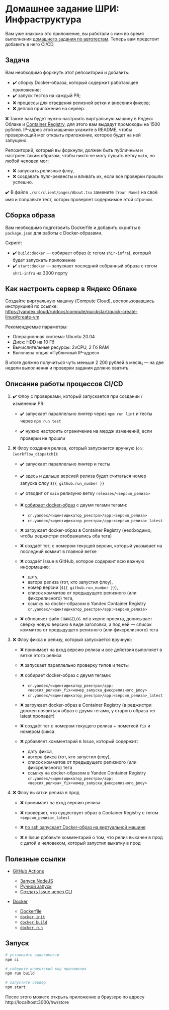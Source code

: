  # Домашнее задание ШРИ: Инфраструктура

Вам уже знакомо это приложение, вы работали с ним во время выполнения [домашнего задания по автотестам](https://github.com/dima117/testing-homework).
Теперь вам предстоит добавить в него CI/CD.

## Задача

Вам необходимо форкнуть этот репозиторий и добавить:
- ✔️ сборку Docker-образа, который содержит работающее приложение;
- ✔️ запуск тестов на каждый PR;
- ❌ процессы для отведения релизной ветки и внесения фиксов;
- ❌ деплой приложения на сервер.

❌ Также вам будет нужно настроить виртуальную машину в Яндекс Облаке и [Container Registry](https://yandex.cloud/ru/docs/container-registry/quickstart/#registry-create), для этого вам выдадут промокоды на 1500 рублей.
IP-адрес этой машинки укажите в README, чтобы проверяющий мог открыть приложение, которое будет на ней запущено.

Репозиторий, который вы форкнули, должен быть публичным и настроен таким образом, чтобы никто не могу пушить ветку `main`, но любой человек мог:
- ❌ запускать релизные флоу,
- ❌ создавать пулл-реквесты и вливать их, если все проверки прошли успешно.

✔️ В файле `./src/client/pages/About.tsx` замените `[Your Name]` на своё имя и поправьте тест, которы проверяет содержимое этой строчки.

## Сборка образа

Вам необходимо подготовить Dockerfile и добавить скрипты в `package.json` для работы с Docker-образами.

Скрипт:
- ✔️ `build:docker` — собирает образ (с тегом `shir-infra`), который будет запускать приложение
- ✔️ `start:docker` — запускает последний собранный образа с тегом `shri-infra` на 3000 порту

## Как настроить сервер в Яндекс Облаке

Создайте виртуальную машину (Compute Cloud), воспользовавшись инструкцией по ссылке:\
https://yandex.cloud/ru/docs/compute/quickstart/quick-create-linux#create-vm

Рекомендуемые параметры:
- Операционная система: Ubuntu 20.04
- Диск: HDD на 10 Гб
- Вычислительные ресурсы: 2vCPU, 2 Гб RAM
- Включена опция «Публичный IP-адрес»

В итоге должно получиться чуть меньше 2 200 рублей в месяц — на две недели выполнения и проверки задания должно хватить.

## Описание работы процессов CI/CD

1. ✔️ Флоу с проверками, который запускается при создании / изменении PR:

    - ✔️ запускает параллельно линтер через `npm run lint` и тесты через  `npm run test`

    - ✔️ нужно настроить ограничение на мердж изменений, если проверки не прошли

2. ❌ Флоу создания релиза, который запускается вручную (`on: [workflow_dispatch]`):

    - ✔️ запускает параллельно линтер и тесты

    - ✔️ здесь и дальше версией релиза будет считаться номер запуска флоу `${{ github.run_number }}`

    - ✔️ отводит от `main` релизуню ветку `releases/<версия_релиза>`

    - ❌ [собирает docker-образ](shttps://yandex.cloud/ru/docs/container-registry/operations/docker-image/docker-image-create) с двумя тегами тегами:
        - `cr.yandex/<идентификатор_реестра>/app:<версия_релиза>`
        - `cr.yandex/<идентификатор_реестра>/app:<версия_релиза>_latest`
    
    - ❌ загружает docker-образ в Container Registry (необходимо, чтобы реджистри отображались оба тега)

    - ❌ создаёт тег, с номером текущей версии, который указывает на последний коммит в главной ветке

    - ❌ создаёт Issue в GitHub, которое содержит всю важную информацию:
        - дату,
        - автора релиза (тот, кто запустил флоу),
        - номер версии (`${{ github.run_number }}`),
        - список коммитов от предыдущего релизного (или фиксрелизного) тега,
        - ссылку на docker-образом в Yandex Container Registry\
          `cr.yandex/<идентификатор_реестра>/app:<версия_релиза>`

    - ❌ обновляет файл `CHANGELOG.md` в корне проекта, дописывает сверху новую версию в виде заголовка, а под ней — список коммитов от предыдущего релизного (или фиксрелизного) тега

3. ❌ Флоу фикса к релизу, который запускается вручную:

    - ❌ принимает на вход версию релиза и все действия выполняет в ветке этого релиза

    - ❌ запускает параллельно проверку типов и тесты

    - ❌ собирает docker-образ с двумя тегами:
        - `cr.yandex/<идентификатор_реестра>/app:<версия_релиза>_fix<номер_запуска_фиксрелизного_флоу>`
        - `cr.yandex/<идентификатор_реестра>/app:<версия_релиза>_latest`
    
    - ❌ загружает docker-образ в Container Registry (в реджистри должен появиться образ с двумя тегами, у старого образа тег latest пропадёт)

    - ❌ создаёт тег с номером текущего релиза + пометкой `fix` и номером фикса

    - ❌ добавляет комментарий в Issue, который содержит:
        - дату фикса,
        - автора фикса (тот, кто запустил флоу),
        - список коммитов от предыдущего релизного (или фиксрелизного) тега
        - ссылку на docker-образом в Yandex Container Registry\
          `cr.yandex/<идентификатор_реестра>/app:<версия_релиза>_fix<номер_запуска_фиксрелизного_флоу>`

4. ❌ Флоу выкатки релиза в прод

    - ❌ принимает на вход версию релиза

    - ❌ проверяет, что существует образ в Container Registry с тегом `<версия_релиза>_latest`

    - ❌ [по ssh запускает Docker-образ на виртуальной машине](https://yandex.cloud/ru/docs/container-registry/tutorials/run-docker-on-vm/console#run)

    - ❌ в Issue добавьте комментарий о том, что релиз выкачен в прод c датой и человеком, который запустил выкатку в прод

## Полезные ссылки

- [GitHub Actions](https://docs.github.com/ru/actions)
    - [Запуск NodeJS](https://docs.github.com/ru/actions/automating-builds-and-tests/building-and-testing-nodejs)
    - [Ручной запуск](https://docs.github.com/ru/actions/using-workflows/manually-running-a-workflow)
    - [Создать Issue через CLI](https://docs.github.com/ru/issues/tracking-your-work-with-issues/creating-an-issue#creating-an-issue-with-github-cli)

- [Docker](https://docs.docker.com/)
    - [Dockerfile](https://docs.docker.com/reference/dockerfile/)
    - [`docker init`](https://docs.docker.com/reference/cli/docker/init/)
    - [`docker build`](https://docs.docker.com/reference/cli/docker/image/build/)
    - [`docker run`](https://docs.docker.com/reference/cli/docker/container/run/)

## Запуск

```sh
# установите зависимости
npm ci

# соберите клиентский код приложения
npm run build

# запустите сервер
npm start
```

После этого можете открыть приложение в браузере по адресу http://localhost:3000/hw/store

